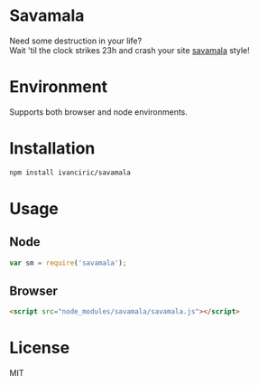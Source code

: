 # Savamala

Need some destruction in your life?  
Wait 'til the clock strikes 23h and crash your site [savamala](https://www.krik.rs/en/city-officials-behind-savamala-demolition-says-vucic/) style!

# Environment

Supports both browser and node environments.

# Installation

```sh
npm install ivanciric/savamala
```

# Usage

## Node

```js
var sm = require('savamala');
```

## Browser

```html
<script src="node_modules/savamala/savamala.js"></script>
```

# License

MIT